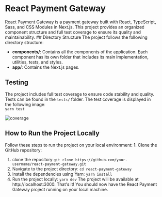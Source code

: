 # React Payment Gateway

React Payment Gateway is a payment gateway built with React, TypeScript, Sass, and CSS Modules in Next.js. This project provides an organized component structure and full test coverage to ensure its quality and maintainability. ## Directory Structure The project follows the following directory structure:

- **components/**: Contains all the components of the application. Each component has its own folder that includes its main implementation, utilities, tests, and styles.
- **app/**: Contains the Next.js pages.

## Testing

The project includes full test coverage to ensure code stability and quality. Tests can be found in the `tests/` folder. The test coverage is displayed in the following image:  
`yarn test`

![coverage](https://github.com/Gdsoto/react-payment-gateway/assets/51761203/c3c35d0c-8313-4b6f-aa8c-294073544ec5)


## How to Run the Project Locally

Follow these steps to run the project on your local environment: 1. Clone the GitHub repository:

1.  clone the repository
    `git clone https://github.com/your-username/react-payment-gateway.git`
2.  Navigate to the project directory:
    `cd react-payment-gateway`
3.  Install the dependencies using Yarn:
    `yarn install`
4.  Run the project locally:
    `yarn dev`
    The project will be available at http://localhost:3000.
    That's it! You should now have the React Payment Gateway project running on your local machine.
